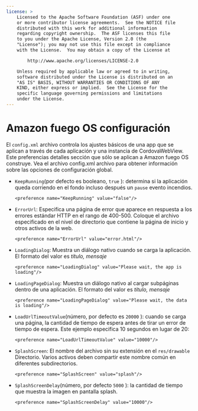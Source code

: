 ```yaml
---
license: >
    Licensed to the Apache Software Foundation (ASF) under one
    or more contributor license agreements.  See the NOTICE file
    distributed with this work for additional information
    regarding copyright ownership.  The ASF licenses this file
    to you under the Apache License, Version 2.0 (the
    "License"); you may not use this file except in compliance
    with the License.  You may obtain a copy of the License at

        http://www.apache.org/licenses/LICENSE-2.0

    Unless required by applicable law or agreed to in writing,
    software distributed under the License is distributed on an
    "AS IS" BASIS, WITHOUT WARRANTIES OR CONDITIONS OF ANY
    KIND, either express or implied.  See the License for the
    specific language governing permissions and limitations
    under the License.
---
```


# Amazon fuego OS configuración

El `config.xml` archivo controla los ajustes básicos de una app que se aplican a través de cada aplicación y una instancia de CordovaWebView. Este preferencias detalles sección que sólo se aplican a Amazon fuego OS construye. Vea el archivo config.xml archivo para obtener información sobre las opciones de configuración global.

*   `KeepRunning`(por defecto es booleano, `true` ): determina si la aplicación queda corriendo en el fondo incluso después un `pause` evento incendios.
    
        <preference name="KeepRunning" value="false"/>
        

*   `ErrorUrl`: Especifica una página de error que aparece en respuesta a los errores estándar HTTP en el rango de 400-500. Coloque el archivo especificado en el nivel de directorio que contiene la página de inicio y otros activos de la web.
    
        <preference name="ErrorUrl" value="error.html"/>
        

*   `LoadingDialog`: Muestra un diálogo nativo cuando se carga la aplicación. El formato del valor es *título, mensaje*
    
        <preference name="LoadingDialog" value="Please wait, the app is loading"/>
        

*   `LoadingPageDialog`: Muestra un diálogo nativo al cargar subpáginas dentro de una aplicación. El formato del valor es *título, mensaje*
    
        <preference name="LoadingPageDialog" value="Please wait, the data is loading"/>
        

*   `LoadUrlTimeoutValue`(número, por defecto es `20000` ): cuando se carga una página, la cantidad de tiempo de espera antes de tirar un error de tiempo de espera. Este ejemplo especifica 10 segundos en lugar de 20:
    
        <preference name="LoadUrlTimeoutValue" value="10000"/>
        

*   `SplashScreen`: El nombre del archivo sin su extensión en el `res/drawable` Directorio. Varios activos deben compartir este nombre común en diferentes subdirectorios.
    
        <preference name="SplashScreen" value="splash"/>
        

*   `SplashScreenDelay`(número, por defecto `5000` ): la cantidad de tiempo que muestra la imagen en pantalla splash.
    
        <preference name="SplashScreenDelay" value="10000"/>